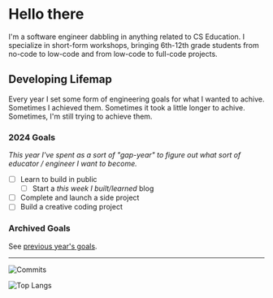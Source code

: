 # Hello there

I'm a software engineer dabbling in anything related to CS Education. I specialize in short-form workshops, bringing 6th-12th grade students from no-code to low-code and from low-code to full-code projects.

## Developing Lifemap

Every year I set some form of engineering goals for what I wanted to achive. Sometimes I achieved them. Sometimes it took a little longer to achive. Sometimes, I'm still trying to achieve them.

### 2024 Goals

*This year I've spent as a sort of "gap-year" to figure out what sort of educator / engineer I want to become.*

- [ ] Learn to build in public
  - [ ] Start a *this week I built/learned* blog
- [ ] Complete and launch a side project
- [ ] Build a creative coding project

### Archived Goals

See [previous year's goals](./Archived_Goals.md).

---

<!-- Readme stats: https://github.com/anuraghazra/github-readme-stats#customization -->

![Commits](https://github-readme-stats.vercel.app/api?username=totally-not-frito-lays&show_icons=true&hide_border=true&&count_private=true&include_all_commits=true&theme=transparent)

![Top Langs](https://github-readme-stats.vercel.app/api/top-langs/?username=totally-not-frito-lays&size_weight=0&count_weight=1&exclude_repo=FIRE&theme=transparent&layout=compact)
